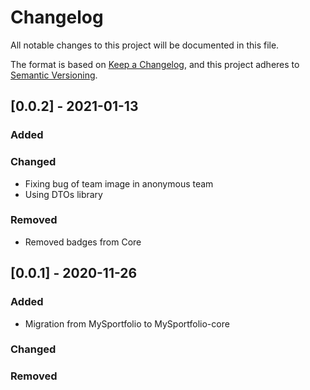 # Changelog
All notable changes to this project will be documented in this file.

The format is based on [Keep a Changelog](https://keepachangelog.com/en/1.0.0/),
and this project adheres to [Semantic Versioning](https://semver.org/spec/v2.0.0.html).

## [0.0.2] - 2021-01-13

### Added

### Changed

- Fixing bug of team image in anonymous team
- Using DTOs library

### Removed

- Removed badges from Core

## [0.0.1] - 2020-11-26

### Added

- Migration from MySportfolio to MySportfolio-core

### Changed

### Removed